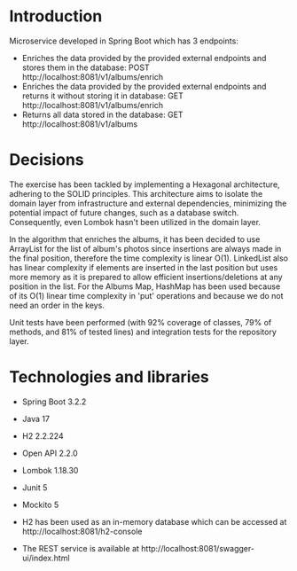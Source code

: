 # Introduction
Microservice developed in Spring Boot which has 3 endpoints:
- Enriches the data provided by the provided external endpoints and stores them in the database:
POST http://localhost:8081/v1/albums/enrich
- Enriches the data provided by the provided external endpoints and returns it without storing it in database:
GET http://localhost:8081/v1/albums/enrich
- Returns all data stored in the database:
GET http://localhost:8081/v1/albums

# Decisions
The exercise has been tackled by implementing a Hexagonal architecture, adhering to the SOLID principles. 
This architecture aims to isolate the domain layer from infrastructure and external dependencies, minimizing 
the potential impact of future changes, such as a database switch. Consequently, even Lombok hasn't been utilized 
in the domain layer.

In the algorithm that enriches the albums, it has been decided to use ArrayList for the list of album's photos since
insertions are always made in the final position, therefore the time complexity is linear O(1).
LinkedList also has linear complexity if elements are inserted in the last position but uses more
memory as it is prepared to allow efficient insertions/deletions at any position in the list.
For the Albums Map, HashMap has been used because of its O(1) linear time complexity in 'put' operations and because
we do not need an order in the keys.

Unit tests have been performed (with 92% coverage of classes, 79% of methods, and 81% of tested lines) 
and integration tests for the repository layer.

# Technologies and libraries
- Spring Boot 3.2.2
- Java 17
- H2 2.2.224
- Open API 2.2.0
- Lombok 1.18.30
- Junit 5
- Mockito 5


- H2 has been used as an in-memory database which can be accessed at http://localhost:8081/h2-console
- The REST service is available at http://localhost:8081/swagger-ui/index.html